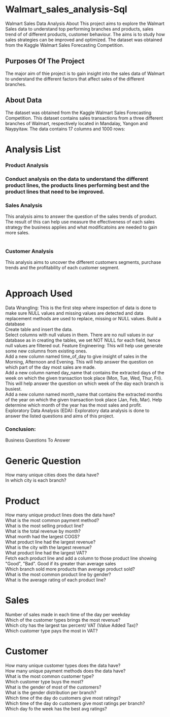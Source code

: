 # Walmart_sales_analysis-Sql <br>
Walmart Sales Data Analysis
About
This project aims to explore the Walmart Sales data to understand top performing branches and products, sales trend of of different products, customer behaviour. The aims is to study how sales strategies can be improved and optimized. The dataset was obtained from the Kaggle Walmart Sales Forecasting Competition.

<h2> Purposes Of The Project </h2> 
The major aim of thie project is to gain insight into the sales data of Walmart to understand the different factors that affect sales of the different branches.

<h2> About Data </h2>
The dataset was obtained from the Kaggle Walmart Sales Forecasting Competition. This dataset contains sales transactions from a three different branches of Walmart, respectively located in Mandalay, Yangon and Naypyitaw. The data contains 17 columns and 1000 rows:
<br>

# Analysis List 
<h3> Product Analysis </h3> 
<h3> Conduct analysis on the data to understand the different product lines, the products lines performing best and the product lines that need to be improved. </h3>
 <h3> Sales Analysis </h3>
This analysis aims to answer the question of the sales trends of product. The result of this can help use measure the effectiveness of each sales strategy the business applies and what modificatoins are needed to gain more sales. <br>
<br>
<h3> Customer Analysis </h3> 
This analysis aims to uncover the different customers segments, purchase trends and the profitability of each customer segment. <br>
<br>

# Approach Used
Data Wrangling: This is the first step where inspection of data is done to make sure NULL values and missing values are detected and data replacement methods are used to replace, missing or NULL values.
Build a database<br>
Create table and insert the data.<br>
Select columns with null values in them. There are no null values in our database as in creating the tables, we set NOT NULL for each field, hence null values are filtered out.
Feature Engineering: This will help use generate some new columns from existing ones. <br>
Add a new column named time_of_day to give insight of sales in the Morning, Afternoon and Evening. This will help answer the question on which part of the day most sales are made.<br>
Add a new column named day_name that contains the extracted days of the week on which the given transaction took place (Mon, Tue, Wed, Thur, Fri). This will help answer the question on which week of the day each branch is busiest.<br>
Add a new column named month_name that contains the extracted months of the year on which the given transaction took place (Jan, Feb, Mar). Help determine which month of the year has the most sales and profit.
Exploratory Data Analysis (EDA): Exploratory data analysis is done to answer the listed questions and aims of this project.

 <h3> Conclusion: </h3> 

Business Questions To Answer<br>
# Generic Question
How many unique cities does the data have?<br>
In which city is each branch?<br>
# Product
How many unique product lines does the data have? <br>
What is the most common payment method? <br>
What is the most selling product line?<br>
What is the total revenue by month?<br>
What month had the largest COGS?<br>
What product line had the largest revenue?<br>
What is the city with the largest revenue?<br>
What product line had the largest VAT?<br>
Fetch each product line and add a column to those product line showing "Good", "Bad". Good if its greater than average sales <br>
Which branch sold more products than average product sold?<br>
What is the most common product line by gender?<br>
What is the average rating of each product line?<br>
# Sales
Number of sales made in each time of the day per weekday<br>
Which of the customer types brings the most revenue?<br>
Which city has the largest tax percent/ VAT (Value Added Tax)?<br>
Which customer type pays the most in VAT?<br>
# Customer 
How many unique customer types does the data have? <br>
How many unique payment methods does the data have?<br>
What is the most common customer type?<br>
Which customer type buys the most?<br>
What is the gender of most of the customers?<br>
What is the gender distribution per branch?<br>
Which time of the day do customers give most ratings?<br>
Which time of the day do customers give most ratings per branch?<br>
Which day fo the week has the best avg ratings?<br>
